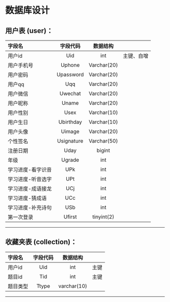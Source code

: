# 数据库设计

## 用户表 (user)：

| 字段名 | 字段代码 |    数据结构   |     |
|  :-   |   :-:   |     :-:     | :-: |
|用户id  |  Uid    |  int        | 主键、自增 |
|用户手机号| Uphone | Varchar(20) 
|用户密码| Upassword| Varchar(20)
|用户qq | Uqq      | Varchar(20)
|用户微信| Uwechat  | Varchar(20)
|用户昵称| Uname    | Varchar(20)
|用户性别| Usex     | Varchar(10)
|用户生日| Ubirthday| Varchar(10)
|用户头像| Uimage   | Varchar(20)
|个性签名| Usignature| Varchar(50)
|注册日期| Uday     | bigint
| 年级  | Ugrade   | int
|学习进度-看字识音| UPk | int
|学习进度-听音选字| UPt | int
|学习进度-成语接龙| UCj | int
| 学习进度-猜成语 | UCc | int
|学习进度-补充诗句| USb | int
|   第一次登录   |Ufirst| tinyint(2)

---

## 收藏夹表 (collection)：

| 字段名 | 字段代码 |    数据结构   |     |
|  :-   |   :-:   |     :-:     | :-: |
| 用户id |  Uid    |  int        | 主键 |?
| 题目id |  Tid    |  int        | 主键 |?
| 题目类型|  Ttype  | varchar(10) 

---



